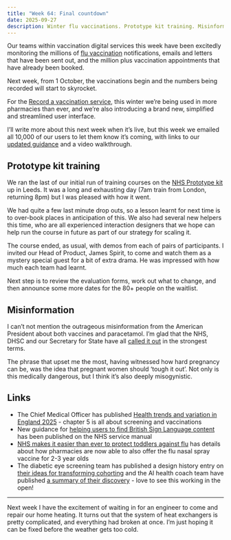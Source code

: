 ```yaml
---
title: "Week 64: Final countdown"
date: 2025-09-27
description: Winter flu vaccinations. Prototype kit training. Misinformation.
---
```


Our teams within vaccination digital services this week have been excitedly monitoring the millions of [flu vaccination](https://www.nhs.uk/vaccinations/flu-vaccine/) notifications, emails and letters that have been sent out, and the million plus vaccination appointments that have already been booked.

Next week, from 1 October, the vaccinations begin and the numbers being recorded will start to skyrocket.

For the [Record a vaccination service](https://www.ravs.england.nhs.uk/), this winter we’re being used in more pharmacies than ever, and we’re also introducing a brand new, simplified and streamlined user interface.

I’ll write more about this next week when it’s live, but this week we emailed all 10,000 of our users to let them know it’s coming, with links to our [updated guidance](https://guide.ravs.england.nhs.uk) and a video walkthrough.

## Prototype kit training

We ran the last of our initial run of training courses on the [NHS Prototype kit](https://prototype-kit.service-manual.nhs.uk) up in Leeds. It was a long and exhausting day (7am train from London, returning 8pm) but I was pleased with how it went. 

We had quite a few last minute drop outs, so a lesson learnt for next time is to over-book places in anticipation of this. We also had several new helpers this time, who are all experienced interaction designers that we hope can help run the course in future as part of our strategy for scaling it.

The course ended, as usual, with demos from each of pairs of participants. I invited our Head of Product, James Spirit, to come and watch them as a mystery special guest for a bit of extra drama. He was impressed with how much each team had learnt.

Next step is to review the evaluation forms, work out what to change, and then announce some more dates for the 80+ people on the waitlist.

## Misinformation

I can’t not mention the outrageous misinformation from the American President about both vaccines and paracetamol. I’m glad that the NHS, DHSC and our Secretary for State have all [called it out](https://healthmedia.blog.gov.uk/2025/09/23/paracetamol-and-pregnancy-what-you-need-to-know/) in the strongest terms.

The phrase that upset me the most, having witnessed how hard pregnancy can be, was the idea that pregnant women should ‘tough it out’. Not only is this medically dangerous, but I think it’s also deeply misogynistic.

## Links

* The Chief Medical Officer has published [Health trends and variation in England 2025](https://www.gov.uk/government/publications/health-trends-and-variation-in-england-2025-a-chief-medical-officer-report/health-trends-and-variation-in-england-2025-accessible-version) - chapter 5 is all about screening and vaccinations
* New guidance for [helping users to find British Sign Language content](https://service-manual.nhs.uk/design-system/patterns/find-bsl-content) has been published on the NHS service manual
* [NHS makes it easier than ever to protect toddlers against flu](https://www.england.nhs.uk/2025/09/nhs-makes-it-easier-than-ever-to-protect-toddlers-against-flu/) has details about how pharmacies are now able to also offer the flu nasal spray vaccine for 2-3 year olds
* The diabetic eye screening team has published a design history entry on [their ideas for transforming cohorting](https://design-history.prevention-services.nhs.uk/diabetic-eye-screening/2025/09/transforming-des-cohorting-the-ideas-we-proposed/) and the AI health coach team have published [a summary of their discovery](https://design-history.prevention-services.nhs.uk/ai-health-coach/2025/09/) - love to see this working in the open!

---

Next week I have the excitement of waiting in for an engineer to come and repair our home heating. It turns out that the system of heat exchangers is pretty complicated, and everything had broken at once. I’m just hoping it can be fixed before the weather gets too cold.
